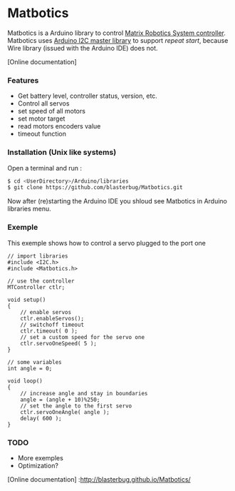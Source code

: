 # Matbotics
Matbotics is a Arduino library to control [Matrix Robotics System controller].  
Matbotics uses [Arduino I2C master library] to support _repeat start_, 
because Wire library (issued with the Arduino IDE) does not.

[Online documentation]

### Features

- Get battery level, controller status, version, etc.
- Control all servos
- set speed of all motors
- set motor target
- read motors encoders value
- timeout function

### Installation (Unix like systems)

Open a terminal and run :
```bash
$ cd <UserDirectory>/Arduino/libraries
$ git clone https://github.com/blasterbug/Matbotics.git
```

Now after (re)starting the Arduino IDE you shloud see Matbotics in Arduino 
libraries menu.

### Exemple

This exemple shows how to control a servo plugged to the port one

```arduino
// import libraries
#include <I2C.h>
#include <Matbotics.h>

// use the controller
MTController ctlr;

void setup()
{
    // enable servos
    ctlr.enableServos();
    // switchoff timeout
    ctlr.timeout( 0 );
    // set a custom speed for the servo one
    ctlr.servoOneSpeed( 5 );
}

// some variables
int angle = 0;

void loop()
{
    // increase angle and stay in boundaries
    angle = (angle + 10)%250;
    // set the angle to the first servo
    ctlr.servoOneAngle( angle );
    delay( 600 ); 
}
```

### TODO

 - More exemples
 - Optimization?


[Arduino I2C master library]: http://dsscircuits.com/articles/arduino-i2c-master-library
[Matrix Robotics System controller]: http://matrixrobotics.com/2014/10/09/controller-specification/
[Online documentation] :http://blasterbug.github.io/Matbotics/
